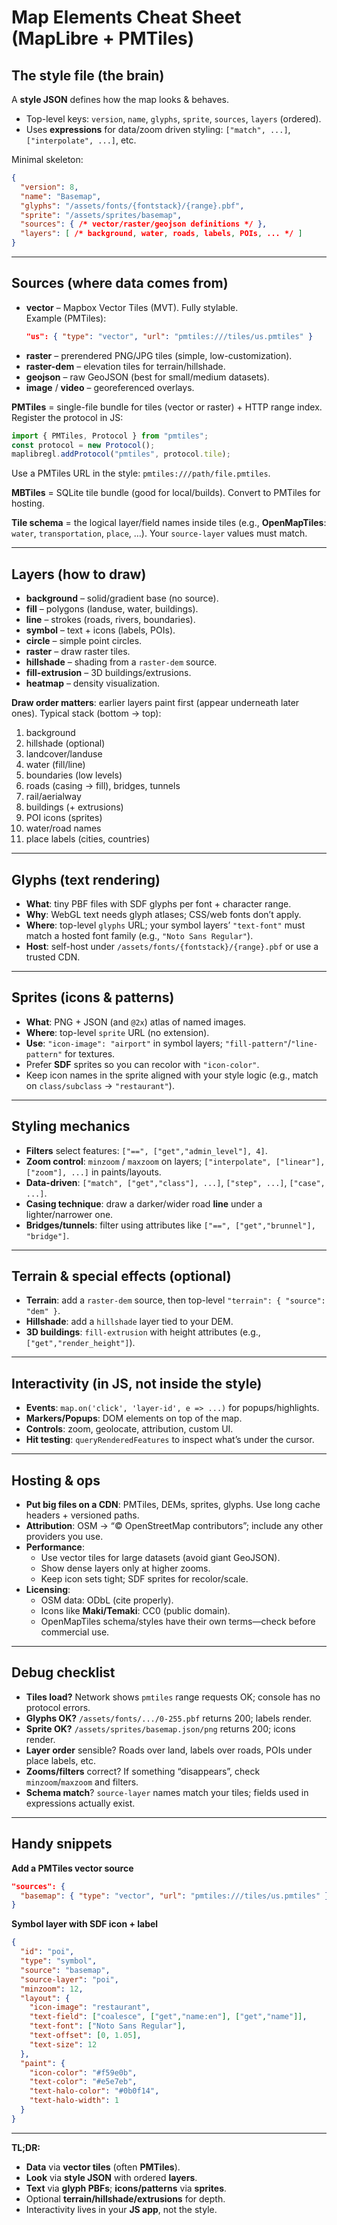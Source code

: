 # Map Elements Cheat Sheet (MapLibre + PMTiles)

## The style file (the brain)
A **style JSON** defines how the map looks & behaves.

- Top-level keys: `version`, `name`, `glyphs`, `sprite`, `sources`, `layers` (ordered).
- Uses **expressions** for data/zoom driven styling: `["match", ...]`, `["interpolate", ...]`, etc.

Minimal skeleton:
```json
{
  "version": 8,
  "name": "Basemap",
  "glyphs": "/assets/fonts/{fontstack}/{range}.pbf",
  "sprite": "/assets/sprites/basemap",
  "sources": { /* vector/raster/geojson definitions */ },
  "layers": [ /* background, water, roads, labels, POIs, ... */ ]
}
```

---

## Sources (where data comes from)
- **vector** – Mapbox Vector Tiles (MVT). Fully stylable.  
  Example (PMTiles):  
  ```json
  "us": { "type": "vector", "url": "pmtiles:///tiles/us.pmtiles" }
  ```
- **raster** – prerendered PNG/JPG tiles (simple, low-customization).
- **raster-dem** – elevation tiles for terrain/hillshade.
- **geojson** – raw GeoJSON (best for small/medium datasets).
- **image** / **video** – georeferenced overlays.

**PMTiles** = single-file bundle for tiles (vector or raster) + HTTP range index. Register the protocol in JS:
```js
import { PMTiles, Protocol } from "pmtiles";
const protocol = new Protocol();
maplibregl.addProtocol("pmtiles", protocol.tile);
```
Use a PMTiles URL in the style: `pmtiles:///path/file.pmtiles`.

**MBTiles** = SQLite tile bundle (good for local/builds). Convert to PMTiles for hosting.

**Tile schema** = the logical layer/field names inside tiles (e.g., **OpenMapTiles**: `water`, `transportation`, `place`, …). Your `source-layer` values must match.

---

## Layers (how to draw)
- **background** – solid/gradient base (no source).
- **fill** – polygons (landuse, water, buildings).
- **line** – strokes (roads, rivers, boundaries).
- **symbol** – text + icons (labels, POIs).
- **circle** – simple point circles.
- **raster** – draw raster tiles.
- **hillshade** – shading from a `raster-dem` source.
- **fill-extrusion** – 3D buildings/extrusions.
- **heatmap** – density visualization.

**Draw order matters**: earlier layers paint first (appear underneath later ones). Typical stack (bottom → top):
1. background  
2. hillshade (optional)  
3. landcover/landuse  
4. water (fill/line)  
5. boundaries (low levels)  
6. roads (casing → fill), bridges, tunnels  
7. rail/aerialway  
8. buildings (+ extrusions)  
9. POI icons (sprites)  
10. water/road names  
11. place labels (cities, countries)

---

## Glyphs (text rendering)
- **What**: tiny PBF files with SDF glyphs per font + character range.
- **Why**: WebGL text needs glyph atlases; CSS/web fonts don’t apply.
- **Where**: top-level `glyphs` URL; your symbol layers’ `"text-font"` must match a hosted font family (e.g., `"Noto Sans Regular"`).
- **Host**: self-host under `/assets/fonts/{fontstack}/{range}.pbf` or use a trusted CDN.

---

## Sprites (icons & patterns)
- **What**: PNG + JSON (and `@2x`) atlas of named images.
- **Where**: top-level `sprite` URL (no extension).
- **Use**: `"icon-image": "airport"` in symbol layers; `"fill-pattern"`/`"line-pattern"` for textures.
- Prefer **SDF** sprites so you can recolor with `"icon-color"`.
- Keep icon names in the sprite aligned with your style logic (e.g., match on `class/subclass` → `"restaurant"`).

---

## Styling mechanics
- **Filters** select features: `["==", ["get","admin_level"], 4]`.
- **Zoom control**: `minzoom` / `maxzoom` on layers; `["interpolate", ["linear"], ["zoom"], ...]` in paints/layouts.
- **Data-driven**: `["match", ["get","class"], ...]`, `["step", ...]`, `["case", ...]`.
- **Casing technique**: draw a darker/wider road **line** under a lighter/narrower one.
- **Bridges/tunnels**: filter using attributes like `["==", ["get","brunnel"], "bridge"]`.

---

## Terrain & special effects (optional)
- **Terrain**: add a `raster-dem` source, then top-level `"terrain": { "source": "dem" }`.
- **Hillshade**: add a `hillshade` layer tied to your DEM.
- **3D buildings**: `fill-extrusion` with height attributes (e.g., `["get","render_height"]`).

---

## Interactivity (in JS, not inside the style)
- **Events**: `map.on('click', 'layer-id', e => ...)` for popups/highlights.
- **Markers/Popups**: DOM elements on top of the map.
- **Controls**: zoom, geolocate, attribution, custom UI.
- **Hit testing**: `queryRenderedFeatures` to inspect what’s under the cursor.

---

## Hosting & ops
- **Put big files on a CDN**: PMTiles, DEMs, sprites, glyphs. Use long cache headers + versioned paths.
- **Attribution**: OSM → “© OpenStreetMap contributors”; include any other providers you use.
- **Performance**:
  - Use vector tiles for large datasets (avoid giant GeoJSON).
  - Show dense layers only at higher zooms.
  - Keep icon sets tight; SDF sprites for recolor/scale.
- **Licensing**:
  - OSM data: ODbL (cite properly).
  - Icons like **Maki/Temaki**: CC0 (public domain).
  - OpenMapTiles schema/styles have their own terms—check before commercial use.

---

## Debug checklist
- **Tiles load?** Network shows `pmtiles` range requests OK; console has no protocol errors.
- **Glyphs OK?** `/assets/fonts/.../0-255.pbf` returns 200; labels render.
- **Sprite OK?** `/assets/sprites/basemap.json/png` returns 200; icons render.
- **Layer order** sensible? Roads over land, labels over roads, POIs under place labels, etc.
- **Zooms/filters** correct? If something “disappears”, check `minzoom`/`maxzoom` and filters.
- **Schema match**? `source-layer` names match your tiles; fields used in expressions actually exist.

---

## Handy snippets

**Add a PMTiles vector source**
```json
"sources": {
  "basemap": { "type": "vector", "url": "pmtiles:///tiles/us.pmtiles" }
}
```

**Symbol layer with SDF icon + label**
```json
{
  "id": "poi",
  "type": "symbol",
  "source": "basemap",
  "source-layer": "poi",
  "minzoom": 12,
  "layout": {
    "icon-image": "restaurant",
    "text-field": ["coalesce", ["get","name:en"], ["get","name"]],
    "text-font": ["Noto Sans Regular"],
    "text-offset": [0, 1.05],
    "text-size": 12
  },
  "paint": {
    "icon-color": "#f59e0b",
    "text-color": "#e5e7eb",
    "text-halo-color": "#0b0f14",
    "text-halo-width": 1
  }
}
```

---

**TL;DR:**  
- **Data** via **vector tiles** (often **PMTiles**).  
- **Look** via **style JSON** with ordered **layers**.  
- **Text** via **glyph PBFs**; **icons/patterns** via **sprites**.  
- Optional **terrain/hillshade/extrusions** for depth.  
- Interactivity lives in your **JS app**, not the style.
